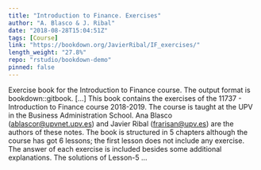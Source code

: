 ```yaml
---
title: "Introduction to Finance. Exercises"
author: "A. Blasco & J. Ribal"
date: "2018-08-28T15:04:51Z"
tags: [Course]
link: "https://bookdown.org/JavierRibal/IF_exercises/"
length_weight: "27.8%"
repo: "rstudio/bookdown-demo"
pinned: false
---
```


Exercise book for the Introduction to Finance course. The output format is bookdown::gitbook. [...] This book contains the exercises of the 11737 - Introduction to Finance course 2018-2019. The course is taught at the UPV in the Business Administration School. Ana Blasco (ablascor@upvnet.upv.es) and Javier Ribal (frarisan@upv.es) are the authors of these notes. The book is structured in 5 chapters although the course has got 6 lessons; the first lesson does not include any exercise. The answer of each exercise is included besides some additional explanations. The solutions of Lesson-5 ...
